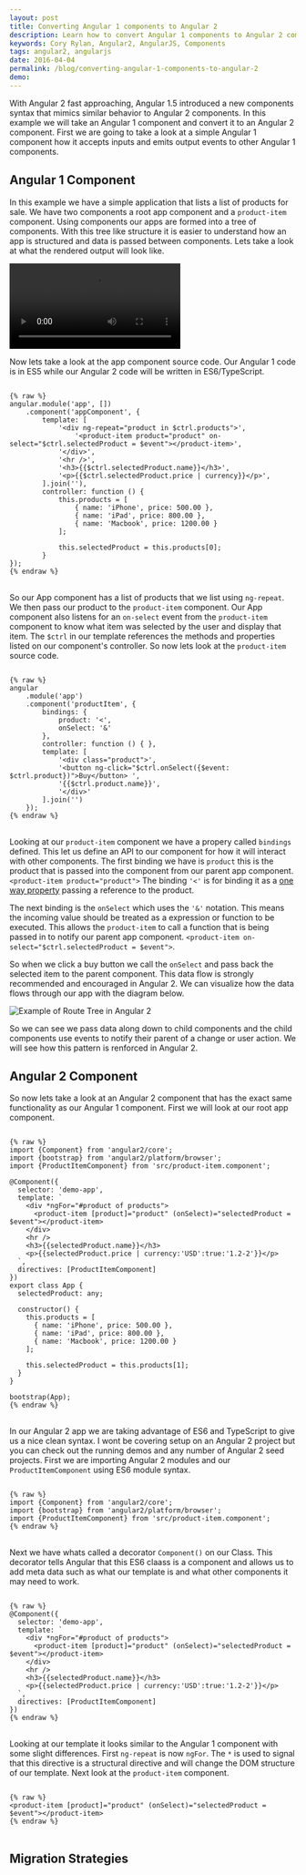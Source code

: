 ```yaml
---
layout: post
title: Converting Angular 1 components to Angular 2 
description: Learn how to convert Angular 1 components to Angular 2 components and the syntax differences.
keywords: Cory Rylan, Angular2, AngularJS, Components
tags: angular2, angularjs
date: 2016-04-04
permalink: /blog/converting-angular-1-components-to-angular-2
demo: 
---
```


With Angular 2 fast approaching, Angular 1.5 introduced a new components syntax that mimics similar
behavior to Angular 2 components. In this example we will take an Angular 1 component and convert it to 
an Angular 2 component. First we are going to take a look at a simple Angular 1 component
how it accepts inputs and emits output events to other Angular 1 components.

## Angular 1 Component

In this example we have a simple application that lists a list of products for sale. We have two components a root 
app component and a `product-item` component. Using components our apps are formed into a tree of components. 
With this tree like structure it is easier to understand how an app is structured and data is passed between components.
Lets take a look at what the rendered output will look like.

<video src="/assets/video/posts/2016-04-03-converting-angular-1-components-to-angular-2/angular-component.mp4" autoplay loop controls class="float-center col-4--max"></video>

Now lets take a look at the app component source code. Our Angular 1 code is in ES5 while our Angular 2 code will
be written in ES6/TypeScript.

<pre class="language-javascript">
<code>
{% raw %}
angular.module('app', [])
    .component('appComponent', {
        template: [
            &#39;&lt;div ng-repeat=&quot;product in $ctrl.products&quot;&gt;&#39;,
                &#39;&lt;product-item product=&quot;product&quot; on-select=&quot;$ctrl.selectedProduct = $event&quot;&gt;&lt;/product-item&gt;&#39;,
            &#39;&lt;/div&gt;&#39;,
            &#39;&lt;hr /&gt;&#39;,
            &#39;&lt;h3&gt;{{$ctrl.selectedProduct.name}}&lt;/h3&gt;&#39;,
            &#39;&lt;p&gt;{{$ctrl.selectedProduct.price | currency}}&lt;/p&gt;&#39;,
        ].join(''),
        controller: function () {
            this.products = [
                { name: 'iPhone', price: 500.00 },
                { name: 'iPad', price: 800.00 },
                { name: 'Macbook', price: 1200.00 }
            ];
        
            this.selectedProduct = this.products[0];
        }
});
{% endraw %}
</code>
</pre>

So our App component has a list of products that we list using `ng-repeat`. We then pass our product to the
`product-item` component. Our App component also listens for an `on-select` event from the `product-item` component
to know what item was selected by the user and display that item. The `$ctrl` in our template references the methods and properties
listed on our component's controller. So now lets look at the `product-item` source code.

<pre class="language-javascript">
<code>
{% raw %}
angular
    .module('app')
    .component('productItem', {
        bindings: {
            product: '<',
            onSelect: '&'
        },
        controller: function () { },
        template: [
            &#39;&lt;div class=&quot;product&quot;&gt;&#39;,
            &#39;&lt;button ng-click=&quot;$ctrl.onSelect({$event: $ctrl.product})&quot;&gt;Buy&lt;/button&gt; &#39;,
            &#39;{{$ctrl.product.name}}&#39;,
            &#39;&lt;/div&gt;&#39;
        ].join('')
    });
{% endraw %}
</code>
</pre>

Looking at our `product-item` component we have a propery called `bindings` defined. This let us define an API to our
component for how it will interact with other components. The first binding we have is `product` this is the 
product that is passed into the component from our parent app component. `<product-item product="product">` The
binding `'<'` is for binding it as a <a href="https://docs.angularjs.org/guide/component#component-based-application-architecture" target="_blank">one way property</a> 
passing a reference to the product. 

The next binding is the `onSelect` which uses the `'&'` notation. This means the incoming value should be 
treated as a expression or function to be executed. This allows the `product-item` to call a function that is being passed
in to notify our parent app component. `<product-item on-select="$ctrl.selectedProduct = $event">`.

So when we click a buy button we call the `onSelect` and pass back the selected item to the parent component. This 
data flow is strongly recommended and encouraged in Angular 2. We can visualize how the data flows through our app
with the diagram below. 

<img src="/assets/images/posts/2016-04-04-converting-angular-1-components-to-angular-2/angular-component-comunication.svg" alt="Example of Route Tree in Angular 2" class="full-width float-center col-6--max" />

So we can see we pass data along down to child components and the child components use events to notify their parent of 
a change or user action. We will see how this pattern is renforced in Angular 2.

## Angular 2 Component

So now lets take a look at an Angular 2 component that has the exact same functionality as our Angular 1 component. 
First we will look at our root app component.

<pre class="language-javascript">
<code>
{% raw %}
import {Component} from &#39;angular2/core&#39;;
import {bootstrap} from &#39;angular2/platform/browser&#39;;
import {ProductItemComponent} from &#39;src/product-item.component&#39;;

@Component({
  selector: &#39;demo-app&#39;,
  template: `
    &lt;div *ngFor=&quot;#product of products&quot;&gt;
      &lt;product-item [product]=&quot;product&quot; (onSelect)=&quot;selectedProduct = $event&quot;&gt;&lt;/product-item&gt;
    &lt;/div&gt;
    &lt;hr /&gt;
    &lt;h3&gt;{{selectedProduct.name}}&lt;/h3&gt;
    &lt;p&gt;{{selectedProduct.price | currency:&#39;USD&#39;:true:&#39;1.2-2&#39;}}&lt;/p&gt;
  `,
  directives: [ProductItemComponent]
})
export class App {
  selectedProduct: any;
  
  constructor() { 
    this.products = [
      { name: &#39;iPhone&#39;, price: 500.00 },
      { name: &#39;iPad&#39;, price: 800.00 },
      { name: &#39;Macbook&#39;, price: 1200.00 }
    ];
    
    this.selectedProduct = this.products[1];
  }
}

bootstrap(App);
{% endraw %}
</code>
</pre>

In our Angular 2 app we are taking advantage of ES6 and TypeScript to give us a nice clean syntax. I wont
be covering setup on an Angular 2 project but you can check out the running demos and any number of Angular 2
seed projects. First we are importing
Angular 2 modules and our `ProductItemComponent` using ES6 module syntax. 

<pre class="language-javascript">
<code>
{% raw %}
import {Component} from &#39;angular2/core&#39;;
import {bootstrap} from &#39;angular2/platform/browser&#39;;
import {ProductItemComponent} from &#39;src/product-item.component&#39;;
{% endraw %}
</code>
</pre>

Next we have whats called a decorator `Component()` on our Class. This decorator tells Angular that this ES6 claass
is a component and allows us to add meta data such as what our template is and what other components it may need to work. 

<pre class="language-javascript">
<code>
{% raw %}
@Component({
  selector: &#39;demo-app&#39;,
  template: `
    &lt;div *ngFor=&quot;#product of products&quot;&gt;
      &lt;product-item [product]=&quot;product&quot; (onSelect)=&quot;selectedProduct = $event&quot;&gt;&lt;/product-item&gt;
    &lt;/div&gt;
    &lt;hr /&gt;
    &lt;h3&gt;{{selectedProduct.name}}&lt;/h3&gt;
    &lt;p&gt;{{selectedProduct.price | currency:&#39;USD&#39;:true:&#39;1.2-2&#39;}}&lt;/p&gt;
  `,
  directives: [ProductItemComponent]
})
{% endraw %}
</code>
</pre>

Looking at our template it looks similar to the Angular 1 component with some slight differences. First `ng-repeat` is now
`ngFor`. The `*` is used to signal that this directive is a structural directive and will change the DOM structure of our template.
Next look at the `product-item` component.

<pre class="language-html">
<code>
{% raw %}
&lt;product-item [product]=&quot;product&quot; (onSelect)=&quot;selectedProduct = $event&quot;&gt;&lt;/product-item&gt;
{% endraw %}
</code>
</pre>



## Migration Strategies